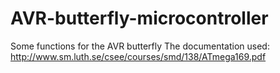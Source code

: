 # AVR-butterfly-microcontroller
Some functions for the AVR butterfly
The documentation used: http://www.sm.luth.se/csee/courses/smd/138/ATmega169.pdf
